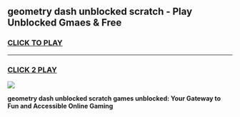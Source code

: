 
## geometry dash unblocked scratch - Play Unblocked Gmaes & Free
<h3>
<a href="https://news.freeplayer.one?title=geometry_dash_unblocked_scratch&ref=23F">CLICK TO PLAY</a></h3>
<hr>

<h3>
<a href="https://news.freeplayer.one?title=geometry_dash_unblocked_scratch&ref=23F">CLICK 2 PLAY</a>
  
</h3>

<a href="https://news.freeplayer.one?title=geometry_dash_unblocked_scratch&ref=23F/"><img src="https://clearcache.store/games.png"></a>


**geometry dash unblocked scratch games unblocked: Your Gateway to Fun and Accessible Online Gaming**
